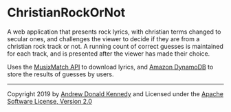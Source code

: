ChristianRockOrNot
==================

A web application that presents rock lyrics, with christian terms changed to secular ones, and challenges the viewer to decide if they are from a christian rock track or not. A running count of correct guesses is maintained for each track, and is presented after the viewer has made their choice.

Uses the [MusixMatch API](https://developer.musixmatch.com/) to download lyrics, and [Amazon DynamoDB](https://aws.amazon.com/dynamodb/) to store the results of guesses by users.

---
Copyright 2019 by [Andrew Donald Kennedy](mailto:andrew.international+christianrockornot@gmail.com) and
Licensed under the [Apache Software License, Version 2.0](http://www.apache.org/licenses/LICENSE-2.0)
